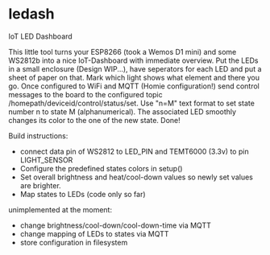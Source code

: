 # ledash
IoT LED Dashboard

This little tool turns your ESP8266 (took a Wemos D1 mini) and some WS2812b into a nice IoT-Dashboard with immediate overview.
Put the LEDs in a small enclosure (Design WIP...), have seperators for each LED and put a sheet of paper on that. Mark which light shows what element and there you go.
Once configured to WiFi and MQTT (Homie configuration!) send control messages to the board to the configured topic /homepath/deviceid/control/status/set.
Use "n=M" text format to set state number n to state M (alphanumerical).
The associated LED smoothly changes its color to the one of the new state. Done!

Build instructions: 
 - connect data pin of WS2812 to LED_PIN and TEMT6000 (3.3v) to pin LIGHT_SENSOR
 - Configure the predefined states colors in setup()
 - Set overall brightness and heat/cool-down values so newly set values are brighter.
 - Map states to LEDs (code only so far)

unimplemented at the moment:
 - change brightness/cool-down/cool-down-time via MQTT
 - change mapping of LEDs to states via MQTT
 - store configuration in filesystem
